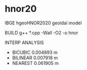 # hnor20
IBGE hgeoHNOR2020 geoidal model

BUILD
g++ *.cpp -Wall -O2 -o hnor

INTERP ANALYSIS
* BICUBIC     0.004893 m
* BILINEAR    0.007918 m	        
* NEAREST     0.061905 m	
           		      
